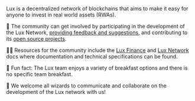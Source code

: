 Lux is a decentralized network of blockchains that aims to make it easy for anyone to invest in real world assets (RWAs).

🌈 The community can get involved by participating in the development of the Lux Network, [providing feedback and suggestions](mailto:hi@lux.finance), and contributing to its [open source projects](https://github.com/luxdefi/).

👩‍💻 Resources for the community include the [Lux Finance](https://docs.lux.finance) and [Lux Network](https://docs.lux.network) docs where documentation and technical specifications can be found.

🍿 Fun fact: The Lux team enjoys a variety of breakfast options and there is no specific team breakfast.

🧙 We welcome all wizards to communicate and collaborate on the development of the Lux network with us!
